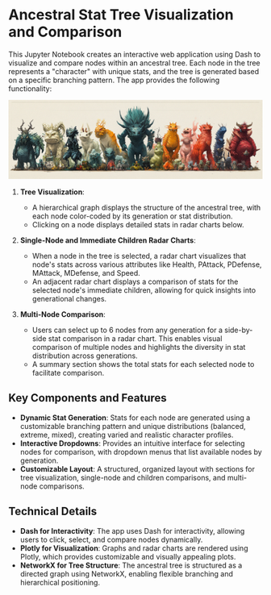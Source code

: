# Ancestral Stat Tree Visualization and Comparison

This Jupyter Notebook creates an interactive web application using Dash to visualize and compare nodes within an ancestral tree. Each node in the tree represents a "character" with unique stats, and the tree is generated based on a specific branching pattern. The app provides the following functionality:

![cover](./cover.png)

1. **Tree Visualization**: 
   - A hierarchical graph displays the structure of the ancestral tree, with each node color-coded by its generation or stat distribution.
   - Clicking on a node displays detailed stats in radar charts below.

2. **Single-Node and Immediate Children Radar Charts**: 
   - When a node in the tree is selected, a radar chart visualizes that node's stats across various attributes like Health, PAttack, PDefense, MAttack, MDefense, and Speed.
   - An adjacent radar chart displays a comparison of stats for the selected node's immediate children, allowing for quick insights into generational changes.

3. **Multi-Node Comparison**: 
   - Users can select up to 6 nodes from any generation for a side-by-side stat comparison in a radar chart. This enables visual comparison of multiple nodes and highlights the diversity in stat distribution across generations.
   - A summary section shows the total stats for each selected node to facilitate comparison.

## Key Components and Features

- **Dynamic Stat Generation**: Stats for each node are generated using a customizable branching pattern and unique distributions (balanced, extreme, mixed), creating varied and realistic character profiles.
- **Interactive Dropdowns**: Provides an intuitive interface for selecting nodes for comparison, with dropdown menus that list available nodes by generation.
- **Customizable Layout**: A structured, organized layout with sections for tree visualization, single-node and children comparisons, and multi-node comparisons.

## Technical Details

- **Dash for Interactivity**: The app uses Dash for interactivity, allowing users to click, select, and compare nodes dynamically.
- **Plotly for Visualization**: Graphs and radar charts are rendered using Plotly, which provides customizable and visually appealing plots.
- **NetworkX for Tree Structure**: The ancestral tree is structured as a directed graph using NetworkX, enabling flexible branching and hierarchical positioning.
